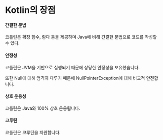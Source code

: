 # Kotlin의 장점

#### 간결한 문법

코틀린은 확장 함수, 람다 등을 제공하며 Java에 비해 간결한 문법으로 코드를 작성할 수 있다.

#### 안정성

코틀린은 JVM을 기반으로 실행되기 때문에 상당한 안정성을 보유했습니다.

또한 Null에 대해 엄격히 다루기 때문에 NullPointerException에 대해 비교적 안전합니다.

#### 상호 운용성

코틀린은 Java와 100% 상호 운용됩니다.

#### 코루틴

코틀린은 코루틴을 지원합니다.
